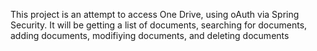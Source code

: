 This project is an attempt to access One Drive, using oAuth via Spring Security.
It will be getting a list of documents, searching for documents, adding documents, modifiying documents, and deleting documents
